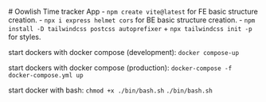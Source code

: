 # Oowlish Time tracker App
    - ```npm create vite@latest``` for FE basic structure creation.
    - ```npx i express helmet cors``` for BE basic structure creation.
    - ```npm install -D tailwindcss postcss autoprefixer``` + ```npx tailwindcss init -p``` for styles.

  
start dockers with docker compose (development):
     ```docker compose-up``` 

start dockers with docker compose (production):
     ```docker-compose -f docker-compose.yml up``` 

start docker with bash:
    ```chmod +x ./bin/bash.sh```
    ```./bin/bash.sh```

